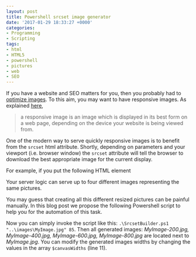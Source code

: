 ```yaml
---
layout: post
title: Powershell srcset image generator
date: '2017-01-29 18:33:27 +0000'
categories:
- Programming
- Scripting
tags:
- html
- HTML5
- powershell
- pictures
- web
- SEO
---
```

If you have a website and SEO matters for you, then you probably had to <a href="https://developers.google.com/speed/docs/insights/OptimizeImages">optimize images</a>. To this aim, you may want to have responsive images. As explained <a href="https://www.sitepoint.com/how-to-build-responsive-images-with-srcset/">here</a>,

<blockquote>a responsive image is an image which is displayed in its best form on a web page, depending on the device your website is being viewed from.
</blockquote>
One of the modern way to serve quickly responsive images is to benefit from the <code>srcset</code> html attribute. Shortly, depending on parameters and your viewport (i.e. browser window) the <code>srcset</code> attribute will tell the browser to download the best appropriate image for the current display.

For example, if you put the following HTML element

<script src="https://gist.github.com/bpatra/b3a9672acb18009d0b845c5cda8e46b6.js"></script>

Your server logic can serve up to four different images representing the same pictures.

You may guess that creating all this different resized pictures can be painful manually. In this blog post we propose the following Powershell script to help you for the automation of this task.

<script src="https://gist.github.com/bpatra/527c52118ca17114ef1e51e52a93d69a.js"></script>

Now you can simply invoke the script like this: <code>.\SrcsetBuilder.ps1 "..\images\MyImage.jpg" 85</code>. Then all generated images: <em>MyImage-200.jpg, MyImage-400.jpg, MyImage-600.jpg, MyImage-800.jpg</em> are located next to <em>MyImage.jpg</em>.
You can modify the generated images widths by changing the values in the array <code>$canvasWidths</code> (line 11).

